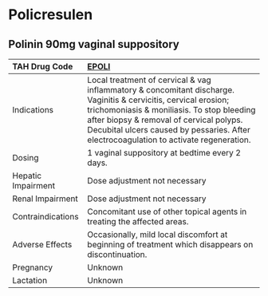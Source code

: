 # Policresulen

## Polinin 90mg vaginal suppository

| TAH Drug Code      | [EPOLI](https://www.tahsda.org.tw/drugs/hissearch.php?drug_code=EPOLI)                                                                                                                                                                                                                              |
|:-------------------|:----------------------------------------------------------------------------------------------------------------------------------------------------------------------------------------------------------------------------------------------------------------------------------------------------|
| Indications        | Local treatment of cervical & vag inflammatory & concomitant discharge. Vaginitis & cervicitis, cervical erosion; trichomoniasis & moniliasis. To stop bleeding after biopsy & removal of cervical polyps. Decubital ulcers caused by pessaries. After electrocoagulation to activate regeneration. |
| Dosing             | 1 vaginal suppository at bedtime every 2 days.                                                                                                                                                                                                                                                      |
| Hepatic Impairment | Dose adjustment not necessary                                                                                                                                                                                                                                                                       |
| Renal Impairment   | Dose adjustment not necessary                                                                                                                                                                                                                                                                       |
| Contraindications  | Concomitant use of other topical agents in treating the affected areas.                                                                                                                                                                                                                             |
| Adverse Effects    | Occasionally, mild local discomfort at beginning of treatment which disappears on discontinuation.                                                                                                                                                                                                  |
| Pregnancy          | Unknown                                                                                                                                                                                                                                                                                             |
| Lactation          | Unknown                                                                                                                                                                                                                                                                                             |

